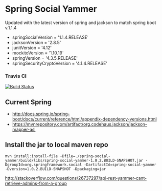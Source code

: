 # Spring Social Yammer

Updated with the latest version of spring and jackson to match spring boot v.1.1.4

- springSocialVersion = '1.1.4.RELEASE'
- jacksonVersion = '2.8.5'
- junitVersion = '4.12'
- mockitoVersion = '1.10.19'
- springVersion = '4.3.5.RELEASE'
- springSecurityCryptoVersion = '4.1.4.RELEASE'

### Travis CI

[![Build Status](https://travis-ci.org/emeraldjava/spring-social-yammer.svg?branch=master)](https://travis-ci.org/emeraldjava/spring-social-yammer)

## Current Spring

- http://docs.spring.io/spring-boot/docs/current/reference/html/appendix-dependency-versions.html
- https://mvnrepository.com/artifact/org.codehaus.jackson/jackson-mapper-asl

## Install the jar to local maven repo

```
mvn install:install-file -Dfile=./spring-social-yammer/build/libs/spring-social-yammer-1.0.2.BUILD-SNAPSHOT.jar -DgroupId=org.springframework.social -DartifactId=spring-social-yammer -Dversion=1.0.2.BUILD-SNAPSHOT -Dpackaging=jar
```

http://stackoverflow.com/questions/26737297/api-rest-yammer-cant-retrieve-admins-from-a-group

